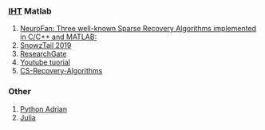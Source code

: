 ### [IHT](https://www.sciencedirect.com/science/article/pii/S1063520309000384?via%3Dihub) Matlab
 1. [NeuroFan: Three well-known  Sparse Recovery Algorithms implemented in C/C++ and MATLAB:](https://github.com/NeuroFan/Compressive_Sensing_C_and_MATLAB)
2. [SnowzTail 2019](https://github.com/SnowzTail/recover-sparse-signals-from-under-sampled-observations)
3. [ResearchGate](https://www.researchgate.net/publication/280301598_Matlab_Code_for_Iterative_Hard_Thresholding_Algorithm_Based_on_Backtracking)
4. [Youtube tuorial](https://www2.helsinki.fi/en/unitube/video/1fe2c75a-4d59-48eb-a5ac-fdafd2e1a247)
5. [
CS-Recovery-Algorithms](https://in.mathworks.com/matlabcentral/fileexchange/86338-cs-recovery-algorithms)

### Other
 1. [Python Adrian](https://www.youtube.com/watch?v=UjmByyMiqmo&list=PLTk4RpIzLQX6U1K6UR5AgUr2Z1c3iirEU)
 2. [Julia](https://github.com/klkeys/IHT.jl/blob/master/src/hardthreshold.jl)